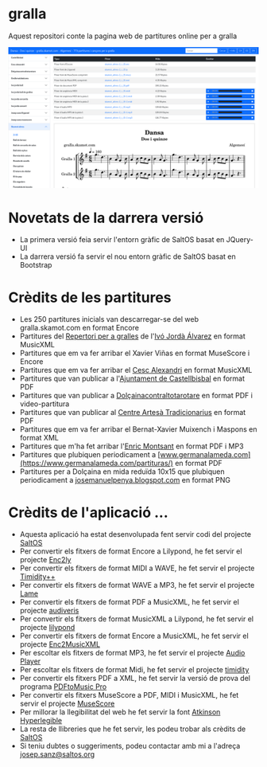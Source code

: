 # gralla
Aquest repositori conte la pagina web de partitures online per a gralla

![](https://raw.githubusercontent.com/josepsanzcamp/gralla/master/img/screenshot.png)

# Novetats de la darrera versió
- La primera versió feia servir l'entorn gràfic de SaltOS basat en JQuery-UI
- La darrera versió fa servir el nou entorn gràfic de SaltOS basat en Bootstrap

# Crèdits de les partitures
- Les 250 partitures inicials van descarregar-se del web gralla.skamot.com en format Encore
- Partitures del [Repertori per a gralles](https://www.ivojorda.com/partitures-per-a-gralla) de l'[Ivó Jordà Álvarez](https://www.ivojorda.com) en format MusicXML
- Partitures que em va fer arribar el Xavier Viñas en format MuseScore i Encore
- Partitures que em va fer arribar el [Cesc Alexandri](https://ca.wikipedia.org/wiki/Francesc_Alexandri_i_Muchart) en format MusicXML
- Partitures que van publicar a l'[Ajuntament de Castellbisbal](https://www.castellbisbal.cat/municipi-per-temes/3467-arxiu-municipal/difusio-publicacions-mostres-en-linia-i-recursos-dinteres/altres-publicacions-dinteres/musiques-de-castellbisbal-llibre-de-partitures-i-coreografies.html) en format PDF
- Partitures que van publicar a [Dolçainacontraltotarotare](https://www.facebook.com/groups/625663541575995) en format PDF i video-partitura
- Partitures que van publicar al [Centre Artesà Tradicionarius](http://www.tradicionarius.cat/ca/partitures) en format PDF
- Partitures que em va fer arribar el Bernat-Xavier Muixench i Maspons en format XML
- Partitures que m'ha fet arribar l'[Enric Montsant](http://enricmontsant.blogspot.com/) en format PDF i MP3
- Partitures que plubiquen periodicament a [www.germanalameda.com](https://www.germanalameda.com/partituras/) en format PDF
- Partitures per a Dolçaina en mida reduïda 10x15 que plubiquen periodicament a [josemanuelpenya.blogspot.com](http://josemanuelpenya.blogspot.com/) en format PNG

# Crèdits de l'aplicació ...
- Aquesta aplicació ha estat desenvolupada fent servir codi del projecte [SaltOS](https://www.saltos.org)
- Per convertir els fitxers de format Encore a Lilypond, he fet servir el projecte [Enc2ly](https://enc2ly.sourceforge.io/en/)
- Per convertir els fitxers de format MIDI a WAVE, he fet servir el projecte [Timidity++](http://timidity.sourceforge.net/)
- Per convertir els fitxers de format WAVE a MP3, he fet servir el projecte [Lame](https://lame.sourceforge.io/)
- Per convertir els fitxers de format PDF a MusicXML, he fet servir el projecte [audiveris](https://github.com/Audiveris/audiveris)
- Per convertir els fitxers de format MusicXML a Lilypond, he fet servir el projecte [lilypond](http://lilypond.org)
- Per convertir els fitxers de format Encore a MusicXML, he fet servir el projecte [Enc2MusicXML](https://github.com/lvinken/Enc2MusicXML)
- Per escoltar els fitxers de format MP3, he fet servir el projecte [Audio Player](https://osvaldas.info/audio-player-responsive-and-touch-friendly)
- Per escoltar els fitxers de format Midi, he fet servir el projecte [timidity](https://github.com/feross/timidity)
- Per convertir els fitxers PDF a XML, he fet servir la versió de prova del programa [PDFtoMusic Pro](https://www.myriad-online.com/en/products/pdftomusicpro.htm)
- Per convertir els fitxers MuseScore a PDF, MIDI i MusicXML, he fet servir el projecte [MuseScore](https://musescore.org/ca)
- Per millorar la llegibilitat del web he fet servir la font [Atkinson Hyperlegible](https://brailleinstitute.org/freefont)
- La resta de llibreries que he fet servir, les podeu trobar als crèdits de [SaltOS](https://www.saltos.org)
- Si teniu dubtes o suggeriments, podeu contactar amb mi a l'adreça josep.sanz@saltos.org
